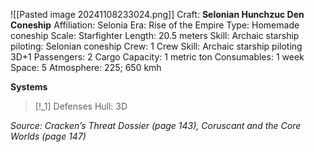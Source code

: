 ![[Pasted image 20241108233024.png]]
Craft: **Selonian Hunchzuc Den Coneship**
Affiliation: Selonia
Era: Rise of the Empire
Type: Homemade coneship
Scale: Starfighter
Length: 20.5 meters
Skill: Archaic starship piloting: Selonian coneship
Crew: 1
Crew Skill: Archaic starship piloting 3D+1
Passengers: 2
Cargo Capacity: 1 metric ton
Consumables: 1 week
Space: 5
Atmosphere: 225; 650 kmh

**Systems**
> [!_1] Defenses
> Hull: 3D


*Source: Cracken’s Threat Dossier (page 143), Coruscant and the Core Worlds (page 147)*